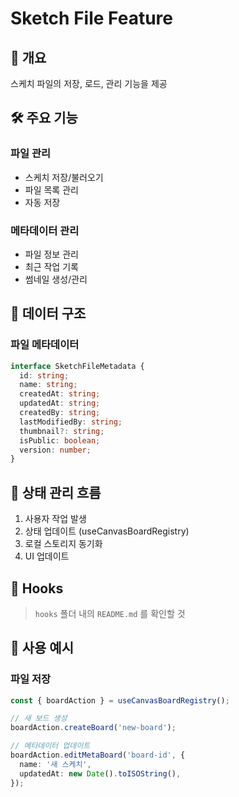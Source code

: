 # Sketch File Feature

## 📌 개요

스케치 파일의 저장, 로드, 관리 기능을 제공

## 🛠 주요 기능
### 파일 관리
- 스케치 저장/불러오기
- 파일 목록 관리
- 자동 저장

### 메타데이터 관리
- 파일 정보 관리
- 최근 작업 기록
- 썸네일 생성/관리

## 💾 데이터 구조

### 파일 메타데이터
```typescript
interface SketchFileMetadata {
  id: string;
  name: string;
  createdAt: string;
  updatedAt: string;
  createdBy: string;
  lastModifiedBy: string;
  thumbnail?: string;
  isPublic: boolean;
  version: number;
}
```

## 🔄 상태 관리 흐름

1. 사용자 작업 발생
2. 상태 업데이트 (useCanvasBoardRegistry)
3. 로컬 스토리지 동기화
4. UI 업데이트

## 🎣 Hooks
> `hooks` 폴더 내의 `README.md` 를 확인할 것

## 📝 사용 예시
### 파일 저장

```typescript
const { boardAction } = useCanvasBoardRegistry();

// 새 보드 생성
boardAction.createBoard('new-board');

// 메타데이터 업데이트
boardAction.editMetaBoard('board-id', {
  name: '새 스케치',
  updatedAt: new Date().toISOString(),
});
```
